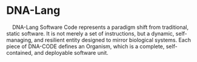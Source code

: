 # DNA-Lang
    DNA-Lang Software Code represents a paradigm shift from traditional, static software. It is not merely a set of instructions, but a dynamic, self-managing, and resilient entity designed to mirror biological systems. Each piece of DNA-CODE defines an Organism, which is a complete, self-contained, and deployable software unit.
